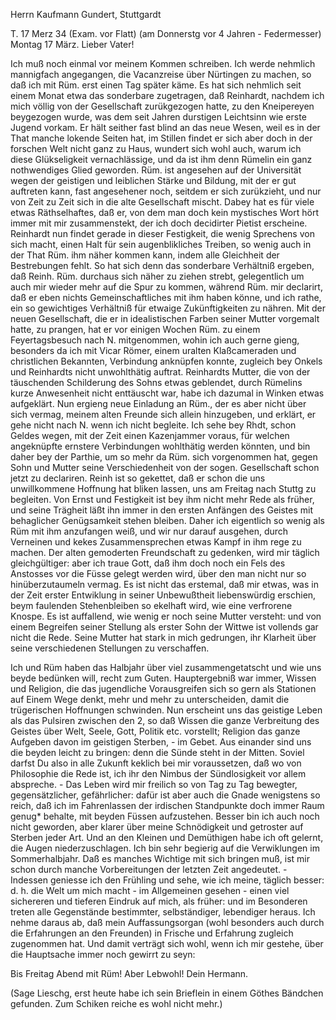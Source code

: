 Herrn Kaufmann Gundert, Stuttgardt

 T. 17 Merz 34 (Exam. vor Flatt)
 (am Donnerstg vor 4 Jahren - Federmesser)
 Montag 17 März.
Lieber Vater!

Ich muß noch einmal vor meinem Kommen schreiben. Ich werde nehmlich mannigfach angegangen, die Vacanzreise über Nürtingen zu machen, so daß ich mit Rüm. erst einen Tag später käme. Es hat sich nehmlich seit einem Monat etwa das sonderbare zugetragen, daß Reinhardt, nachdem ich mich völlig von der Gesellschaft zurükgezogen hatte, zu den Kneipereyen beygezogen wurde, was dem seit Jahren durstigen Leichtsinn wie erste Jugend vorkam. Er hält seither fast blind an das neue Wesen, weil es in der That manche lokende Seiten hat, im Stillen findet er sich aber doch in der forschen Welt nicht ganz zu Haus, wundert sich wohl auch, warum ich diese Glükseligkeit vernachlässige, und da ist ihm denn Rümelin ein ganz nothwendiges Glied geworden. Rüm. ist angesehen auf der Universität wegen der geistigen und leiblichen Stärke und Bildung, mit der er gut auftreten kann, fast angesehener noch, seitdem er sich zurükzieht, und nur von Zeit zu Zeit sich in die alte Gesellschaft mischt. Dabey hat es für viele etwas Räthselhaftes, daß er, von dem man doch kein mystisches Wort hört immer mit mir zusammenstekt, der ich doch decidirter Pietist erscheine. Reinhardt nun findet gerade in dieser Festigkeit, die wenig Sprechens von sich macht, einen Halt für sein augenblikliches Treiben, so wenig auch in der That Rüm. ihm näher kommen kann, indem alle Gleichheit der Bestrebungen fehlt. So hat sich denn das sonderbare Verhältniß ergeben, daß Reinh. Rüm. durchaus sich näher zu ziehen strebt, gelegentlich um auch mir wieder mehr auf die Spur zu kommen, während Rüm. mir declarirt, daß er eben nichts Gemeinschaftliches mit ihm haben könne, und ich rathe, ein so gewichtiges Verhältniß für etwaige Zukünftigkeiten zu nähren. Mit der neuen Gesellschaft, die er in idealistischen Farben seiner Mutter vorgemalt hatte, zu prangen, hat er vor einigen Wochen Rüm. zu einem Feyertagsbesuch nach N. mitgenommen, wohin ich auch gerne gieng, besonders da ich mit Vicar Römer, einem uralten Klaßcameraden und christlichen Bekannten, Verbindung anknüpfen konnte, zugleich bey Onkels und Reinhardts nicht unwohlthätig auftrat. Reinhardts Mutter, die von der täuschenden Schilderung des Sohns etwas geblendet, durch Rümelins kurze Anwesenheit nicht enttäuscht war, habe ich dazumal in Winken etwas aufgeklärt. Nun ergieng neue Einladung an Rüm., der es aber nicht über sich vermag, meinem alten Freunde sich allein hinzugeben, und erklärt, er gehe nicht nach N. wenn ich nicht begleite. Ich sehe bey Rhdt, schon Geldes wegen, mit der Zeit einen Kazenjammer voraus, für welchen angeknüpfte ernstere Verbindungen wohlthätig werden könnten, und bin daher bey der Parthie, um so mehr da Rüm. sich vorgenommen hat, gegen Sohn und Mutter seine Verschiedenheit von der sogen. Gesellschaft schon jetzt zu declariren. Reinh ist so gekettet, daß er schon die uns unwillkommene Hoffnung hat bliken lassen, uns am Freitag nach Stuttg zu begleiten. Von Ernst und Festigkeit ist bey ihm nicht mehr Rede als früher, und seine Trägheit läßt ihn immer in den ersten Anfängen des Geistes mit behaglicher Genügsamkeit stehen bleiben. Daher ich eigentlich so wenig als Rüm mit ihm anzufangen weiß, und wir nur darauf ausgehen, durch Verneinen und kekes Zusammensprechen etwas Kampf in ihm rege zu machen. Der alten gemoderten Freundschaft zu gedenken, wird mir täglich gleichgültiger: aber ich traue Gott, daß ihm doch noch ein Fels des Anstosses vor die Füsse gelegt werden wird, über den man nicht nur so hinüberzutaumeln vermag. Es ist nicht das erstemal, daß mir etwas, was in der Zeit erster Entwiklung in seiner Unbewußtheit liebenswürdig erschien, beym faulenden Stehenbleiben so ekelhaft wird, wie eine verfrorene Knospe. Es ist auffallend, wie wenig er noch seine Mutter versteht: und von einem Begreifen seiner Stellung als erster Sohn der Wittwe ist vollends gar nicht die Rede. Seine Mutter hat stark in mich gedrungen, ihr Klarheit über seine verschiedenen Stellungen zu verschaffen.

Ich und Rüm haben das Halbjahr über viel zusammengetatscht und wie uns beyde bedünken will, recht zum Guten. Hauptergebniß war immer, Wissen und Religion, die das jugendliche Vorausgreifen sich so gern als Stationen auf Einem Wege denkt, mehr und mehr zu unterscheiden, damit die trügerischen Hoffnungen schwinden. Nun erscheint uns das geistige Leben als das Pulsiren zwischen den 2, so daß Wissen die ganze Verbreitung des Geistes über Welt, Seele, Gott, Politik etc. vorstellt; Religion das ganze Aufgeben davon im geistigen Sterben, - im Gebet. Aus einander sind uns die beyden leicht zu bringen: denn die Sünde steht in der Mitten. Soviel darfst Du also in alle Zukunft keklich bei mir voraussetzen, daß wo von Philosophie die Rede ist, ich ihr den Nimbus der Sündlosigkeit vor allem abspreche. - Das Leben wird mir freilich so von Tag zu Tag bewegter, gegensätzlicher, gefährlicher: dafür ist aber auch die Gnade wenigstens so reich, daß ich im Fahrenlassen der irdischen Standpunkte doch immer Raum genug* behalte, mit beyden Füssen aufzustehen. Besser bin ich auch noch nicht geworden, aber klarer über meine Schnödigkeit und getroster auf Sterben jeder Art. Und an den Kleinen und Demüthigen habe ich oft gelernt, die Augen niederzuschlagen. Ich bin sehr begierig auf die Verwiklungen im Sommerhalbjahr. Daß es manches Wichtige mit sich bringen muß, ist mir schon durch manche Vorbereitungen der letzten Zeit angedeutet. - Indessen geniesse ich den Frühling und sehe, wie ich meine, täglich besser: d. h. die Welt um mich macht - im Allgemeinen gesehen - einen viel sichereren und tieferen Eindruk auf mich, als früher: und im Besonderen treten alle Gegenstände bestimmter, selbständiger, lebendiger heraus. Ich nehme daraus ab, daß mein Auffassungsorgan (wohl besonders auch durch die Erfahrungen an den Freunden) in Frische und Erfahrung zugleich zugenommen hat. Und damit verträgt sich wohl, wenn ich mir gestehe, über die Hauptsache immer noch gewirrt zu seyn:

Bis Freitag Abend mit Rüm!
Aber Lebwohl!
 Dein Hermann.

(Sage Lieschg, erst heute habe ich sein Brieflein in einem Göthes Bändchen gefunden. Zum Schiken reiche es wohl nicht mehr.)

